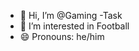 - 👋 Hi, I’m @Gaming -Task
- 👀 I’m interested in Football
- 😄 Pronouns: he/him

<!---
VardaanK-Task/VardaanK-Task is a ✨ special ✨ repository because its `README.md` (this file) appears on your GitHub profile.
You can click the Preview link to take a look at your changes.
--->

